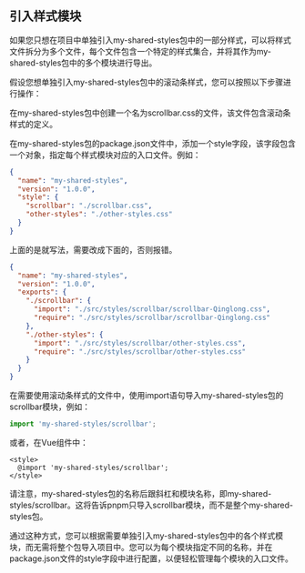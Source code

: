 
## 引入样式模块
如果您只想在项目中单独引入my-shared-styles包中的一部分样式，可以将样式文件拆分为多个文件，每个文件包含一个特定的样式集合，并将其作为my-shared-styles包中的多个模块进行导出。

假设您想单独引入my-shared-styles包中的滚动条样式，您可以按照以下步骤进行操作：

在my-shared-styles包中创建一个名为scrollbar.css的文件，该文件包含滚动条样式的定义。

在my-shared-styles包的package.json文件中，添加一个style字段，该字段包含一个对象，指定每个样式模块对应的入口文件。例如：

```json
{
  "name": "my-shared-styles",
  "version": "1.0.0",
  "style": {
    "scrollbar": "./scrollbar.css",
    "other-styles": "./other-styles.css"
  }
}
```

上面的是就写法，需要改成下面的，否则报错。

```json
{
  "name": "my-shared-styles",
  "version": "1.0.0",
  "exports": {
    "./scrollbar": {
      "import": "./src/styles/scrollbar/scrollbar-Qinglong.css",
      "require": "./src/styles/scrollbar/scrollbar-Qinglong.css"
    },
    "./other-styles": {
      "import": "./src/styles/scrollbar/other-styles.css",
      "require": "./src/styles/scrollbar/other-styles.css"
    }
  }
}
```


在需要使用滚动条样式的文件中，使用import语句导入my-shared-styles包的scrollbar模块，例如：
```javascript
import 'my-shared-styles/scrollbar';
```

或者，在Vue组件中：
```vue
<style>
  @import 'my-shared-styles/scrollbar';
</style>
```
请注意，my-shared-styles包的名称后跟斜杠和模块名称，即my-shared-styles/scrollbar。这将告诉pnpm只导入scrollbar模块，而不是整个my-shared-styles包。

通过这种方式，您可以根据需要单独引入my-shared-styles包中的各个样式模块，而无需将整个包导入项目中。您可以为每个模块指定不同的名称，并在package.json文件的style字段中进行配置，以便轻松管理每个模块的入口文件。
